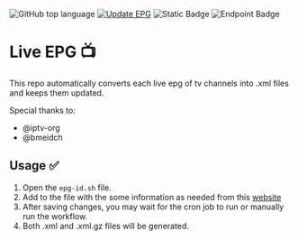 ![GitHub top language](https://img.shields.io/github/languages/top/didikc/TV-EPG?color=yellow)
[![Update EPG](https://github.com/didikc/TV-EPG/actions/workflows/epg.yml/badge.svg)](https://github.com/didikc/TV-EPG/actions/workflows/epg.yml)
![Static Badge](https://img.shields.io/badge/Live-EPG-blue?labelColor=black)
![Endpoint Badge](https://img.shields.io/endpoint?url=https%3A%2F%2Fhits.dwyl.com%2Fdidikc%2FTV-EPG.json&color=orange)

# Live EPG 📺
This repo automatically converts each live epg of tv channels into .xml files and keeps them updated. 

Special thanks to:
- @iptv-org
- @bmeidch

## Usage ✅
1. Open the `epg-id.sh` file.
2. Add to the file with the some information as needed from this [website](https://github.com/iptv-org/epg/tree/master/sites)
3. After saving changes, you may wait for the cron job to run or manually run the workflow.
4. Both .xml and .xml.gz files will be generated.
